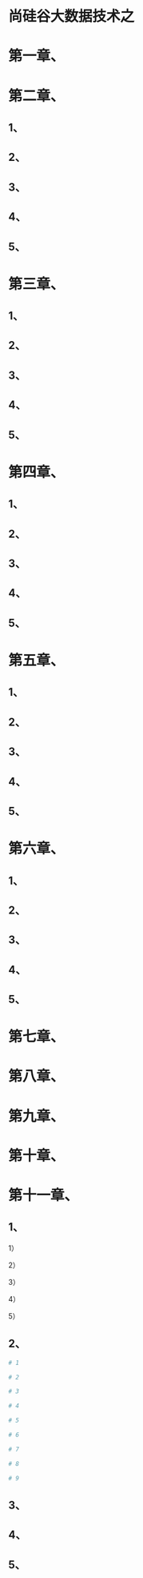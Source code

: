 # 尚硅谷大数据技术之

# 第一章、

## 



# 第二章、

## 1、

## 2、

## 3、

## 4、

## 5、

# 第三章、

## 1、

## 2、

## 3、

## 4、

## 5、

# 第四章、

## 1、

## 2、

## 3、

## 4、

## 5、

# 第五章、

## 1、

## 2、

## 3、

## 4、

## 5、

# 第六章、

## 1、

## 2、

## 3、

## 4、

## 5、

# 第七章、

# 第八章、

# 第九章、

# 第十章、

# 第十一章、

## 1、

1）

2）

3）

4）

5）

## 2、

```sh
# 1 

# 2 

# 3

# 4 

# 5

# 6 

# 7

# 8 

# 9
```



## 3、

## 4、

## 5、
